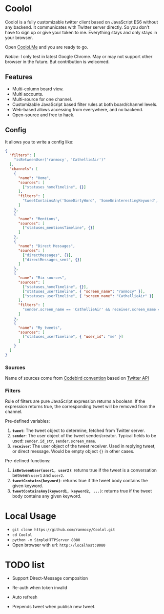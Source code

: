 # Coolol

Coolol is a fully customizable twitter client based on JavaScript ES6 without any backend. It communicates with Twitter server directly. So you don't have to sign up or give your token to me. Everything stays and only stays in your browser.

Open [Coolol.Me](http://coolol.me) and you are ready to go.

*Notice*: I only test in latest Google Chrome. May or may not support other browser in the future. But contribution is welcomed.


## Features

* Multi-column board view.
* Multi accounts.
* Multi-source for one channel.
* Customizable JavaScript based filter rules at both board/channel levels.
* Web-based allows accessing from everywhere, and no backend.
* Open-source and free to hack.

## Config

It allows you to write a config like:

```json
{
  "filters": [
    "isBetweenUser('ranmocy', 'CathellieAir')"
  ],
  "channels": [
    {
      "name": "Home",
      "sources": [
        ["statuses_homeTimeline", {}]
      ],
      "filters": [
        "tweetContainsAny('SomeDirtyWord', 'SomeUninterestingKeyword', 'OrSomeBoringEventName')"
      ]
    },
    {
      "name": "Mentions",
      "sources": [
        ["statuses_mentionsTimeline", {}]
      ]
    },
    {
      "name": "Direct Messages",
      "sources": [
        ["directMessages", {}],
        ["directMessages_sent", {}]
      ]
    },
    {
      "name": "Mix sources",
      "sources": [
        ["statuses_homeTimeline", {}],
        ["statuses_userTimeline", { "screen_name": "ranmocy" }],
        ["statuses_userTimeline", { "screen_name": "CathellieAir" }]
      ],
      "filters": [
        "sender.screen_name == 'CathellieAir' && receiver.screen_name == 'ranmocy'"
      ]
    },
    {
      "name": "My tweets",
      "sources": [
        ["statuses_userTimeline", { "user_id": "me" }]
      ]
    }
  ]
}
```

### Sources

Name of sources come from [Codebird convention][codebirdMapping] based on [Twitter API][twitterApi]

### Filters

Rule of filters are pure JavaScript expression returns a boolean.
If the expression returns true, the corresponding tweet will be removed from the channel.

Pre-defined variables:

1. **`tweet`**: The tweet object to determine, fetched from Twitter server.
2. **`sender`**: The user object of the tweet sender/creator. Typical fields to be used: `sender.id_str`, `sender.screen_name`.
3. **`receiver`**: The user object of the tweet receiver. Used in replying tweet, or direct message. Would be empty object `{}` in other cases.

Pre-defined functions:

1. **`isBetweenUser(user1, user2)`**: returns true if the tweet is a conversation between `user1` and `user2`.
2. **`tweetContains(keyword)`**: returns true if the tweet body contains the given keyword.
3. **`tweetContainsAny(keyword1, keyword2, ...)`**: returns true if the tweet body contains any given keyword.


# Local Usage

* `git clone https://github.com/ranmocy/Coolol.git`
* `cd Coolol`
* `python -m SimpleHTTPServer 8080`
* Open browser with url: `http://localhost:8080`


# TODO list

* Support Direct-Message composition
* Re-auth when token invalid
* Auto refresh
* Prepends tweet when publish new tweet.

   [codebirdMapping]: https://github.com/jublonet/codebird-js#mapping-api-methods-to-codebird-function-calls (Codebird API Mapping)
   [twitterApi]: https://dev.twitter.com/rest/public (Twitter REST API)
